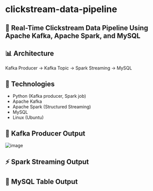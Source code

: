 # clickstream-data-pipeline

## 🚀 Real-Time Clickstream Data Pipeline Using Apache Kafka, Apache Spark, and MySQL

## 📊 Architecture
Kafka Producer → Kafka Topic → Spark Streaming → MySQL

## 🧪 Technologies
- Python (Kafka producer, Spark job)
- Apache Kafka
- Apache Spark (Structured Streaming)
- MySQL
- Linux (Ubuntu)




## 🔧 Kafka Producer Output
![image](https://github.com/user-attachments/assets/9f8c7159-ee5f-4ddb-a330-ca7a9e0b96fd)


## ⚡ Spark Streaming Output


## 💾 MySQL Table Output

